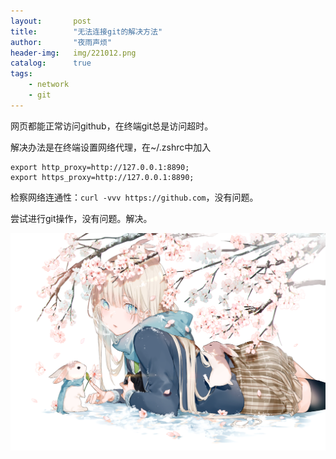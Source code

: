 ```yaml
---
layout:       post
title:        "无法连接git的解决方法"
author:       "夜雨声烦"
header-img:   img/221012.png
catalog:      true
tags:
    - network
    - git
---
```

网页都能正常访问github，在终端git总是访问超时。

解决办法是在终端设置网络代理，在~/.zshrc中加入

```shell
export http_proxy=http://127.0.0.1:8890;
export https_proxy=http://127.0.0.1:8890;
```

检察网络连通性：`curl -vvv https://github.com`，没有问题。

尝试进行git操作，没有问题。解决。

![1665563504120](image/2022-10-12-solve-git/1665563504120.png)
